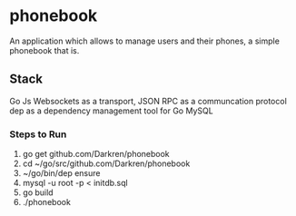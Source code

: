# phonebook
An application which allows to manage users and their phones, a simple phonebook that is.

## Stack
Go
Js
Websockets as a transport, JSON RPC as a communcation protocol
dep as a dependency management tool for Go
MySQL

### Steps to Run
1. go get github.com/Darkren/phonebook
2. cd ~/go/src/github.com/Darkren/phonebook
3. ~/go/bin/dep ensure
4. mysql -u root -p < initdb.sql
5. go build
6. ./phonebook